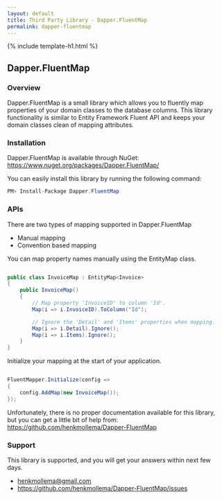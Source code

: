 ```yaml
---
layout: default
title: Third Party Library - Dapper.FluentMap
permalink: dapper-fluentmap
---
```


{% include template-h1.html %}

## Dapper.FluentMap

### Overview

Dapper.FluentMap is a small library which allows you to fluently map properties of your domain classes to the database columns. This library functionality is similar to Entity Framework Fluent API and keeps your domain classes clean of mapping attributes.

### Installation

Dapper.FluentMap is available through NuGet: <a href="https://www.nuget.org/packages/Dapper.FluentMap/" target="_blank">https://www.nuget.org/packages/Dapper.FluentMap/</a>

You can easily install this library by running the following command:
```csharp
PM> Install-Package Dapper.FluentMap
```

### APIs

There are two types of mapping supported in Dapper.FluentMap

- Manual mapping
- Convention based mapping

You can map property names manually using the EntityMap<TEntity> class.

```csharp

public class InvoiceMap : EntityMap<Invoice>
{
    public InvoiceMap()
    {
        // Map property 'InvoiceID' to column 'Id'.
        Map(i => i.InvoiceID).ToColumn("Id");

        // Ignore the 'Detail' and 'Items' properties when mapping.
        Map(i => i.Detail).Ignore();
        Map(i => i.Items).Ignore();
    }
}

```

Initialize your mapping at the start of your application.

```csharp

FluentMapper.Initialize(config =>
{
    config.AddMap(new InvoiceMap());
});

```

Unfortunately, there is no proper documentation available for this library, but you can get a little bit of help from: <a href="https://github.com/henkmollema/Dapper-FluentMap" target="_blank">https://github.com/henkmollema/Dapper-FluentMap</a>

### Support

This library is supported, and you will get your answers within next few days. 

- henkmollema@gmail.com
- <a href="https://github.com/henkmollema/Dapper-FluentMap/issues">https://github.com/henkmollema/Dapper-FluentMap/issues</a>
